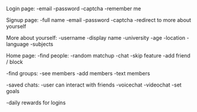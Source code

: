 Login page:
 -email
 -password
 -captcha
 -remember me

Signup page:
 -full name
 -email
 -password
 -captcha
 -redirect to more about yourself

More about yourself:
 -username
 -display name
 -university
 -age
 -location
 -language
 -subjects

Home page:
 -find people:
    -random matchup
    -chat
    -skip feature
    -add friend / block

 -find groups:
    -see members
    -add members
    -text members

 -saved chats:
  -user can interact with friends
  -voicechat
  -videochat
  -set goals

 -daily rewards for logins
